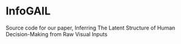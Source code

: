 # InfoGAIL
Source code for our paper, Inferring The Latent Structure of Human Decision-Making from Raw Visual Inputs
